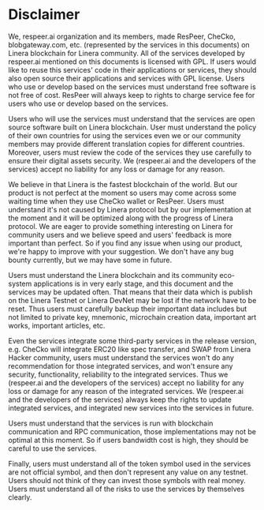 # Disclaimer

We, respeer.ai organization and its members, made ResPeer, CheCko, blobgateway.com, etc. (represented by the services in this documents) on Linera blockchain for Linera community. All of the services developed by respeer.ai mentioned on this documents is licensed with GPL. If users would like to reuse this services' code in their applications or services, they should also open source their applications and services with GPL license. Users who use or develop based on the services must understand free software is not free of cost. ResPeer will always keep to rights to charge service fee for users who use or develop based on the services.

Users who will use the services must understand that the services are open source software built on Linera blockchain. User must understand the policy of their own countries for using the services even we or our community members may provide different translation copies for different countries. Moreover, users must review the code of the services they use carefully to ensure their digital assets security. We (respeer.ai and the developers of the services) accept no liability for any loss or damage for any reason.

We believe in that Linera is the fastest blockchain of the world. But our product is not perfect at the moment so users may come across some waiting time when they use CheCko wallet or ResPeer. Users must understand it's not caused by Linera protocol but by our implementation at the moment and it will be optimized along with the progress of Linera protocol. We are eager to provide something interesting on Linera for community users and we believe speed and users' feedback is more important than perfect. So if you find any issue when using our product, we're happy to improve with your suggestion. We don't have any bug bounty currently, but we may have some in future.

Users must understand the Linera blockchain and its community eco-system applications is in very early stage, and this document and the services may be updated often. That means that their data which is publish on the Linera Testnet or Linera DevNet may be lost if the network have to be reset. Thus users must carefully backup their important data includes but not limited to private key, mnemonic, microchain creation data, important art works, important articles, etc.

Even the services integrate some third-party services in the release version, e.g. CheCko will integrate ERC20 like spec transfer, and SWAP from Linera Hacker community, users must understand the services won't do any recommendation for those integrated services, and won't ensure any security, functionality, reliability to the integrated services. Thus we (respeer.ai and the developers of the services) accept no liability for any loss or damage for any reason of the integrated services. We (respeer.ai and the developers of the services) always keep the rights to update integrated services, and integrated new services into the services in future.

Users must understand that the services is run with blockchain communication and RPC communication, those implementations may not be optimal at this moment. So if users bandwidth cost is high, they should be careful to use the services.

Finally, users must understand all of the token symbol used in the services are not official symbol, and then don't represent any value on any testnet. Users should not think of they can invest those symbols with real money. Users must understand all of the risks to use the services by themselves clearly.
